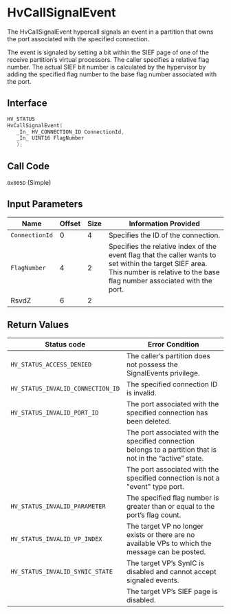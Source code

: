# HvCallSignalEvent

The HvCallSignalEvent hypercall signals an event in a partition that owns the port associated with the specified connection.

The event is signaled by setting a bit within the SIEF page of one of the receive partition’s virtual processors. The caller specifies a relative flag number. The actual SIEF bit number is calculated by the hypervisor by adding the specified flag number to the base flag number associated with the port.

## Interface

 ```c
HV_STATUS
HvCallSignalEvent(
    _In_ HV_CONNECTION_ID ConnectionId,
    _In_ UINT16 FlagNumber
    );
 ```

## Call Code

`0x005D` (Simple)

## Input Parameters

| Name                    | Offset     | Size     | Information Provided                      |
|-------------------------|------------|----------|-------------------------------------------|
| `ConnectionId`          | 0          | 4        | Specifies the ID of the connection.       |
| `FlagNumber`            | 4          | 2        | Specifies the relative index of the event flag that the caller wants to set within the target SIEF area. This number is relative to the base flag number associated with the port. |
| RsvdZ                   | 6          | 2        |                                           |

## Return Values

| Status code                         | Error Condition                                       |
|-------------------------------------|-------------------------------------------------------|
| `HV_STATUS_ACCESS_DENIED`           | The caller’s partition does not possess the SignalEvents privilege. |
| `HV_STATUS_INVALID_CONNECTION_ID`   | The specified connection ID is invalid.               |
| `HV_STATUS_INVALID_PORT_ID`         | The port associated with the specified connection has been deleted. |
|                                     | The port associated with the specified connection belongs to a partition that is not in the “active” state. |
|                                     | The port associated with the specified connection is not a "event" type port. |
| `HV_STATUS_INVALID_PARAMETER`       | The specified flag number is greater than or equal to the port’s flag count. |
| `HV_STATUS_INVALID_VP_INDEX`        | The target VP no longer exists or there are no available VPs to which the message can be posted. |
| `HV_STATUS_INVALID_SYNIC_STATE`     | The target VP’s SynIC is disabled and cannot accept signaled events. |
|                                     | The target VP’s SIEF page is disabled.                 |